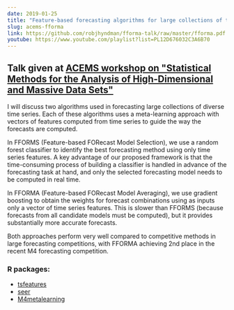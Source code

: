 ```yaml
---
date: 2019-01-25
title: "Feature-based forecasting algorithms for large collections of time series"
slug: acems-fforma
link: https://github.com/robjhyndman/fforma-talk/raw/master/fforma.pdf
youtube: https://www.youtube.com/playlist?list=PL12D676032C3A6B70
---
```



## Talk given at [ACEMS workshop on "Statistical Methods for the Analysis of High-Dimensional and Massive Data Sets"](https://acems.org.au/events/statistical-methods-analysis-high-dimensional-and-massive-data-sets)

I will discuss two algorithms used in forecasting large collections of diverse time series. Each of these algorithms uses a meta-learning approach with vectors of features computed from  time series to guide the way the forecasts are computed.

In FFORMS (Feature-based FORecast Model Selection), we use a random forest classifier to identify the best forecasting method using only time series features. A key advantage of our proposed framework is that the time-consuming process of building a classifier is handled in advance of the forecasting task at hand, and only the selected forecasting model needs to be computed in real time.

In FFORMA (Feature-based FORecast Model Averaging), we use gradient boosting to obtain the weights for forecast combinations using as inputs only a vector of time series features. This is slower than FFORMS (because forecasts from all candidate models must be computed), but it provides substantially more accurate forecasts.

Both approaches perform very well compared to competitive methods in large forecasting competitions, with FFORMA achieving 2nd place in the recent M4 forecasting competition.


### R packages:

  * [tsfeatures](https://pkg.robjhyndman.com/tsfeatures)
  * [seer](https://github.com/thiyangt/seer)
  * [M4metalearning](https://github.com/robjhyndman/M4metalearning)


